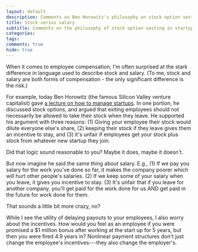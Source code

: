 ```yaml
---
layout: default
description: Comments on Ben Horowitz's philosophy on stock option vesting in startups.
title: Stock versus salary
subtitle: Comments on the philosophy of stock option vesting in startups
categories:
tags: 
comments: true
hide: true
---
```


When it comes to employee compensation, I'm often surprised at the stark difference in language used to describe stock and salary. (To me, stock and salary are both forms of compensation - the only significant difference is the risk.)

For example, today Ben Horowitz (the famous Silicon Valley venture capitalist) gave [a lecture on how to manage startups](http://startupclass.samaltman.com/courses/lec15/). In one portion, he discussed stock options, and argued that exiting employees should not necessarily be allowed to take their stock when they leave. He supported his argument with three reasons: (1) Giving your employee their stock would dilute everyone else's share, (2) keeping their stock if they leave gives them an incentive to stay, and (3) it's unfair if employees get your stock plus stock from whatever new startup they join.

Did that logic sound reasonable to you? Maybe it does, maybe it doesn't.

But now imagine he said the same thing about salary. E.g., (1) If we pay you salary for the work you've done so far, it makes the company poorer which will hurt other people's salaries. (2) If we keep some of your salary when you leave, it gives you incentive to stay. (3) It's unfair that if you leave for another company, you'll get paid for the work done for us AND get paid in the future for work done for them.

That sounds a little bit more crazy, no?

While I see the utility of delaying payouts to your employees, I also worry about the incentives. How would you feel as an employee if you were promised a $1 million bonus after working at the start up for 5 years, but then you were fired 4.9 years in? Nonlinear payment structures don't just change the employee's incentives---they also change the employer's.
